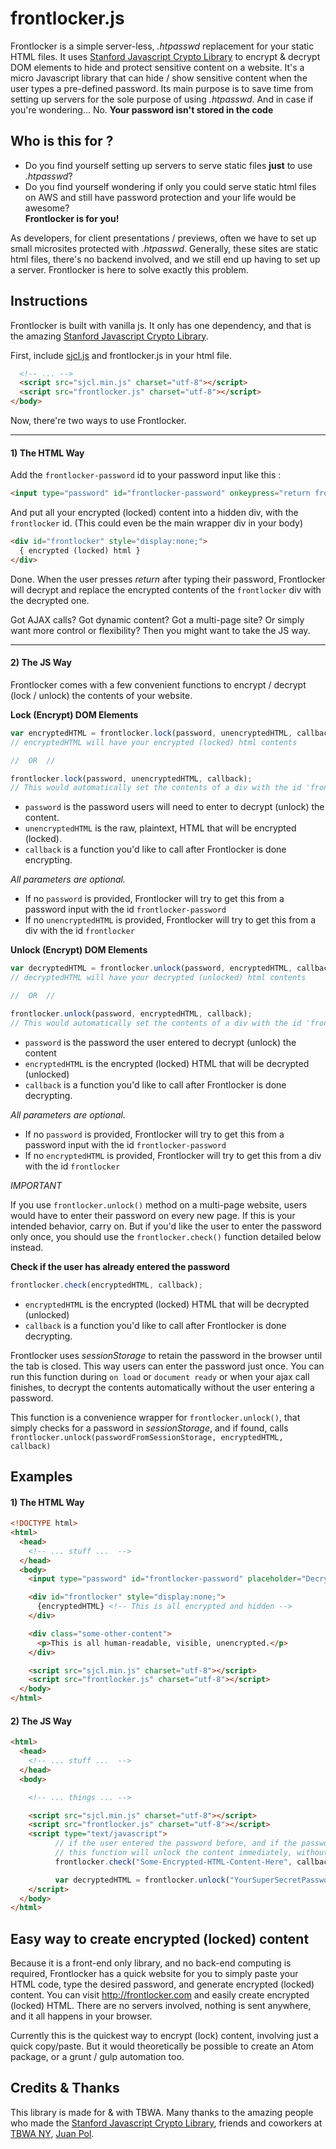 # frontlocker.js

Frontlocker is a simple server-less, *.htpasswd* replacement for your static HTML files. It uses [Stanford Javascript Crypto Library](https://github.com/bitwiseshiftleft/sjcl) to encrypt & decrypt DOM elements to hide and protect sensitive content on a website. It's a micro Javascript library that can hide / show sensitive content when the user types a pre-defined password. Its main purpose is to save time from setting up servers for the sole purpose of using *.htpasswd*. And in case if you're wondering... No. **Your password isn't stored in the code**

## Who is this for ?
* Do you find yourself setting up servers to serve static files **just** to use *.htpasswd*?  
* Do you find yourself wondering if only you could serve static html files on AWS and still have password protection and your life would be awesome?  
**Frontlocker is for you!**

As developers, for client presentations / previews, often we have to set up small microsites protected with *.htpasswd*. Generally, these sites are static html files, there's no backend involved, and we still end up having to set up a server. Frontlocker is here to solve exactly this problem.

## Instructions

Frontlocker is built with vanilla js. It only has one dependency, and that is the amazing [Stanford Javascript Crypto Library](https://github.com/bitwiseshiftleft/sjcl).

First, include [sjcl.js](https://github.com/bitwiseshiftleft/sjcl) and frontlocker.js in your html file.

```html
  <!-- ... -->
  <script src="sjcl.min.js" charset="utf-8"></script>
  <script src="frontlocker.js" charset="utf-8"></script>
</body>
```

Now, there're two ways to use Frontlocker.

---
#### 1) The HTML Way


Add the `frontlocker-password` id to your password input like this :

```html
<input type="password" id="frontlocker-password" onkeypress="return frontlocker.unlock()">
```

And put all your encrypted (locked) content into a hidden div, with the `frontlocker` id. (This could even be the main wrapper div in your body)

```html
<div id="frontlocker" style="display:none;">
  { encrypted (locked) html }
</div>
```

Done. When the user presses *return* after typing their password, Frontlocker will decrypt and replace the encrypted contents of the `frontlocker` div with the decrypted one.

Got AJAX calls? Got dynamic content? Got a multi-page site? Or simply want more control or flexibility?  Then you might want to take the JS way.

---
#### 2) The JS Way

Frontlocker comes with a few convenient functions to encrypt / decrypt (lock / unlock)  the contents of your website.

**Lock (Encrypt) DOM Elements**
```js
var encryptedHTML = frontlocker.lock(password, unencryptedHTML, callback);
// encryptedHTML will have your encrypted (locked) html contents

//  OR  //

frontlocker.lock(password, unencryptedHTML, callback);
// This would automatically set the contents of a div with the id 'frontlocker'
```

* `password` is the password users will need to enter to decrypt (unlock) the content.
* `unencryptedHTML` is the raw, plaintext, HTML that will be encrypted (locked).
* `callback` is a function you'd like to call after Frontlocker is done encrypting.

*All parameters are optional.*

* If no `password` is provided, Frontlocker will try to get this from a password input with the id `frontlocker-password`
* If no `unencryptedHTML` is provided, Frontlocker will try to get this from a div with the id `frontlocker`

**Unlock (Encrypt) DOM Elements**
```js
var decryptedHTML = frontlocker.unlock(password, encryptedHTML, callback);
// decryptedHTML will have your decrypted (unlocked) html contents

//  OR  //

frontlocker.unlock(password, encryptedHTML, callback);
// This would automatically set the contents of a div with the id 'frontlocker'
```

* `password` is the password the user entered to decrypt (unlock) the content
* `encryptedHTML` is the encrypted (locked) HTML that will be decrypted (unlocked)
* `callback` is a function you'd like to call after Frontlocker is done decrypting.

*All parameters are optional.*

* If no `password` is provided, Frontlocker will try to get this from a password input with the id `frontlocker-password`
* If no `encryptedHTML` is provided, Frontlocker will try to get this from a div with the id `frontlocker`

*IMPORTANT*

If you use `frontlocker.unlock()` method on a multi-page website, users would have to enter their password on every new page. If this is your intended behavior, carry on. But if you'd like the user to enter the password only once, you should use the `frontlocker.check()` function detailed below instead.

**Check if the user has already entered the password**
```js
frontlocker.check(encryptedHTML, callback);
```
* `encryptedHTML` is the encrypted (locked) HTML that will be decrypted (unlocked)
* `callback` is a function you'd like to call after Frontlocker is done decrypting.

Frontlocker uses *sessionStorage* to retain the password in the browser until the tab is closed. This way users can enter the password just once. You can run this function during `on load` or `document ready` or when your ajax call finishes, to decrypt the contents automatically without the user entering a password.

This function is a convenience wrapper for `frontlocker.unlock()`, that simply checks for a password in *sessionStorage*, and if found, calls `frontlocker.unlock(passwordFromSessionStorage, encryptedHTML, callback)`

## Examples

#### 1) The HTML Way
```html
<!DOCTYPE html>
<html>
  <head>
    <!-- ... stuff ...  -->
  </head>
  <body>
    <input type="password" id="frontlocker-password" placeholder="Decryption password" onkeypress="return frontlocker.unlock()">

    <div id="frontlocker" style="display:none;">
      {encryptedHTML} <!-- This is all encrypted and hidden -->
    </div>

    <div class="some-other-content">
      <p>This is all human-readable, visible, unencrypted.</p>
    </div>

    <script src="sjcl.min.js" charset="utf-8"></script>
    <script src="frontlocker.js" charset="utf-8"></script>
  </body>
</html>
```

#### 2) The JS Way
```html
<html>
  <head>
    <!-- ... stuff ...  -->
  </head>
  <body>

    <!-- ... things ... -->

    <script src="sjcl.min.js" charset="utf-8"></script>
    <script src="frontlocker.js" charset="utf-8"></script>
    <script type="text/javascript">
          // if the user entered the password before, and if the password is still in sessionStorage,
          // this function will unlock the content immediately, without the need for typing the password again.
          frontlocker.check("Some-Encrypted-HTML-Content-Here", callback);

          var decryptedHTML = frontlocker.unlock("YourSuperSecretPassword", "Some-Encrypted-HTML-Content-Here", callback);
    </script>
  </body>
</html>
```

## Easy way to create encrypted (locked) content

Because it is a front-end only library, and no back-end computing is required, Frontlocker has a quick website for you to simply paste your HTML code, type the desired password, and generate encrypted (locked) content. You can visit http://frontlocker.com and easily create encrypted (locked) HTML. There are no servers involved, nothing is sent anywhere, and it all happens in your browser.

Currently this is the quickest way to encrypt (lock) content, involving just a quick copy/paste. But it would theoretically be possible to create an Atom package, or a grunt / gulp automation too.

## Credits & Thanks

This library is made for & with TBWA.
Many thanks to the amazing people who made the [Stanford Javascript Crypto Library](https://github.com/bitwiseshiftleft/sjcl), friends and coworkers at [TBWA NY](http://www.tbwachiatdayny.com/), [Juan Pol](https://github.com/jpol0191).
